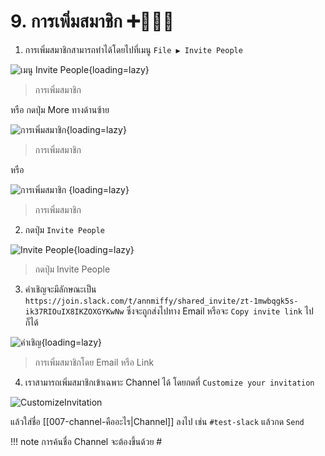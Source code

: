 # 9. การเพิ่มสมาชิก ➕🧑‍🤝‍🧑

1. การเพิ่มสมาชิกสามารถทำได้โดยไปที่เมนู `File ▶️ Invite People` 

![เมนู Invite People](2023-01-04_11-40-40.png){loading=lazy}
> การเพิ่มสมาชิก

หรือ กดปุ่ม More ทางด้านซ้าย

![การเพิ่มสมาชิก](2023-01-04_11-33-54.png){loading=lazy}
> การเพิ่มสมาชิก

หรือ 

![การเพิ่มสมาชิก](2023-01-04_14-40-24.png)
{loading=lazy}
> การเพิ่มสมาชิก


2. กดปุ่ม `Invite People` 

![Invite People](2023-01-04_11-40-24.png){loading=lazy}
> กดปุ่ม Invite People

3. คำเชิญจะมีลักษณะเป็น `https://join.slack.com/t/annmiffy/shared_invite/zt-1mwbqgk5s-ik37RIOuIX8IKZOXGYKwNw` ซึ่งจะถูกส่งไปทาง Email หรือจะ `Copy invite link` ไปก็ได้

![คำเชิญ](2023-01-04_12-56-07.png){loading=lazy}
> การเพิ่มสมาชิกโดย Email หรือ Link

4. เราสามารถเพิ่มสมาชิกเข้าเฉพาะ Channel ได้ โดยกดที่ `Customize your invitation` 

![CustomizeInvitation](2023-01-04_12-56-28.png)

แล้วใส่ชื่อ [[007-channel-คืออะไร|Channel]] ลงไป เช่น `#test-slack` แล้วกด `Send`

!!! note
    การค้นชื่อ Channel จะต้องขึ้นด้วย #

